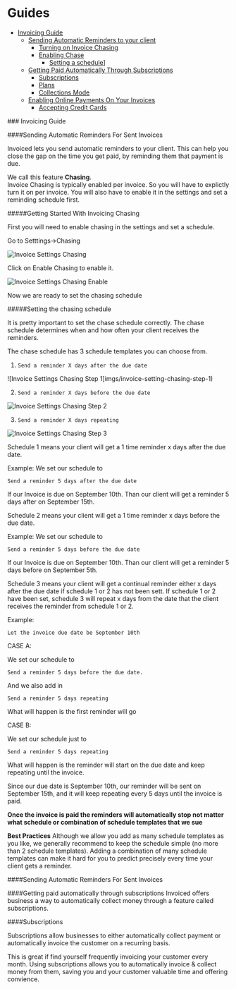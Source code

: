 # Guides

<!-- Start creating guide and go over each and every feature
-->
* [Invoicing Guide](#invoice-guide)
   * [Sending Automatic Reminders to your client](#invoice-automatic-reminders)
      * [Turning on Invoice Chasing](#invoice-automatic-reminders)
      * [Enabling Chase](#invoice-automatic-reminders)
        * [Setting a schedule](#invoice-automatic-reminders)]
   * [Getting Paid Automatically Through Subscriptions](#invoice-paid-automatically)
      * [Subscriptions](#invoice-subscriptions) 
      * [Plans](#invoice-plans)
      * [Collections Mode](#invoice-collections-mode)
   * [Enabling Online Payments On Your Invoices](#invoice-enable-online)
      * [Accepting Credit Cards](#invoice-subscriptions) 


   

###<a name="invoice-guide"></a> Invoicing Guide


####<a name="invoice-automatic-reminders"></a>Sending Automatic Reminders For Sent Invoices

Invoiced lets you send automatic reminders to your client.  This can help you close the gap on the time you get paid, by reminding them that payment is due.

We call this feature **Chasing**.  
Invoice Chasing is typically enabled per invoice.  So you will have to explictly turn it on per invoice.  You will also have to enable it in the settings and set a reminding schedule first.

#####<a name="invoice-automatic-reminders-chasing"></a>Getting Started With Invoicing Chasing

First you will need to enable chasing in the settings and set a schedule.

Go to Setttings->Chasing

![Invoice Settings Chasing](imgs/invoice-setting-chasing)

Click on Enable Chasing to enable it.

![Invoice Settings Chasing Enable](imgs/invoice-setting-chasing-enable)

Now we are ready to set the chasing schedule

#####<a name="invoice-automatic-reminders-setting-chasing-schedule"></a>Setting the chasing schedule

It is pretty important to set the chase schedule correctly.  The chase schedule determines when and how often your client receives the reminders.

The chase schedule has 3 schedule templates you can choose from.

1. `Send a reminder X days after the due date`

![Invoice Settings Chasing Step 1]imgs/invoice-setting-chasing-step-1)

2. `Send a reminder X days before the due date`

![Invoice Settings Chasing Step 2](imgs/invoice-setting-chasing-step-2)

3. `Send a reminder X days repeating`

![Invoice Settings Chasing Step 3](imgs/invoice-setting-chasing-step-3)

Schedule 1 means your client will get a 1 time reminder x days after the due date.

Example:
We set our schedule to

`Send a reminder 5 days after the due date` 

If our Invoice is due on September 10th.  Than our client will get a reminder 5 days after on September 15th.

Schedule 2 means your client will get a 1 time reminder x days before the due date.

Example:
We set our schedule to

`Send a reminder 5 days before the due date`

If our Invoice is due on September 10th.  Than our client will get a reminder 5 days before on September 5th.

Schedule 3 means your client will get a continual reminder either x days after the due date if schedule 1 or 2 has not been sett.  If schedule 1 or 2 have been set, schedule 3 will repeat x days from the date that the client receives the reminder from schedule 1 or 2.

Example:

`Let the invoice due date be September 10th`

CASE A:

We set our schedule to

`Send a reminder 5 days before the due date.`

And we also add in

`Send a reminder 5 days repeating`

What will happen is the first reminder will go 

CASE B:

We set our schedule just to 

`Send a reminder 5 days repeating`

What will happen is the reminder will start on the due date and keep repeating until the invoice.

Since our due date is September 10th, our reminder will be sent on September 15th, and it will keep repeating every 5 days until the invoice is paid.

**Once the invoice is paid the reminders will automatically stop not matter what schedule or combination of schedule templates that we sue**

**Best Practices**
Although we allow you add as many schedule templates as you like, we generally recommend to keep the schedule simple (no more than 2 schedule templates).   Adding a combination of many schedule templates can make it hard for you to predict precisely every time your client gets a reminder. 


####<a name="invoice-automatic-reminders"></a>Sending Automatic Reminders For Sent Invoices



####<a name="invoice-automatic-reminders"></a>Getting paid automatically through subscriptions
Invoiced offers business a way to automatically collect money through a feature called subscriptions.


####<a name="invoice-automatic-reminders"></a>Subscriptions

Subscriptions allow businesses to either automatically collect payment or automatically invoice the customer on a recurring basis.

This is great if find yourself frequently invoicing your customer every month.  Using subscriptions allows you to automatically invoice & collect money from them, saving you and your customer valuable time and offering convience.







